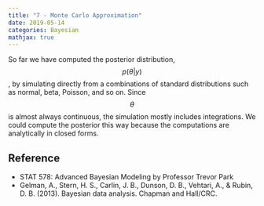 ```yaml
---
title: "7 - Monte Carlo Approximation"
date: 2019-05-14
categories: Bayesian
mathjax: true
---
```


So far we have computed the posterior distribution, $$ p(\theta| y) $$, by simulating directly from a combinations of standard distributions such as normal, beta, Poisson, and so on. Since $$\theta$$ is almost always continuous, the simulation mostly includes integrations. We could compute the posterior this way because the computations are analytically in closed forms. 



## Reference

- STAT 578: Advanced Bayesian Modeling by Professor Trevor Park
- Gelman, A., Stern, H. S., Carlin, J. B., Dunson, D. B., Vehtari, A., & Rubin, D. B. (2013). Bayesian data analysis. Chapman and Hall/CRC.



